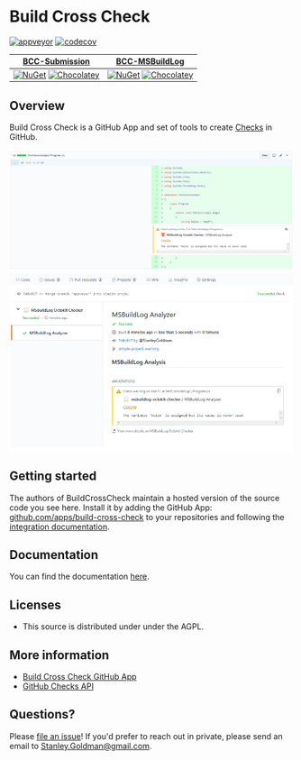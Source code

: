 # Build Cross Check

[![appveyor](https://ci.appveyor.com/api/projects/status/github/justaprogrammer/BuildCrossCheck?svg=true&branch=master)](https://ci.appveyor.com/project/JustAProgrammer/BuildCrossCheck)
[![codecov](https://codecov.io/gh/justaprogrammer/BuildCrossCheck/branch/master/graph/badge.svg)](https://codecov.io/gh/justaprogrammer/BuildCrossCheck)

| [BCC-Submission](http://github.com/justaprogrammer/BCC-Submission) | [BCC-MSBuildLog](http://github.com/justaprogrammer/BCC-MSBuildLog) |
| ---- | ---- |
|  [![NuGet](http://img.shields.io/nuget/v/bcc-submission.svg)](https://www.nuget.org/packages/bcc-submission) [![Chocolatey](https://img.shields.io/chocolatey/v/bcc-submission.svg)](https://chocolatey.org/packages/BCC-Submission) | [![NuGet](http://img.shields.io/nuget/v/bcc-msbuildlog.svg)](https://www.nuget.org/packages/bcc-msbuildlog) [![Chocolatey](https://img.shields.io/chocolatey/v/bcc-msbuildlog.svg)](https://chocolatey.org/packages/BCC-MSBuildLog) |

## Overview
Build Cross Check is a GitHub App and set of tools to create [Checks](https://developer.github.com/v3/checks/) in GitHub.

![img](docs/images/testconsole1-warning-pr-changes.png)
![img](docs/images/testconsole1-warning-pr-check-runs.png)

## Getting started

The authors of BuildCrossCheck maintain a hosted version of the source code you see here.
Install it by adding the GitHub App: [github.com/apps/build-cross-check](https://github.com/apps/build-cross-check) to your repositories and following the [integration documentation](docs/integrating.md). 

## Documentation
You can find the documentation [here](docs/readme.md).

## Licenses
- This source is distributed under under the AGPL.

## More information
- [Build Cross Check GitHub App](https://github.com/apps/build-cross-check)
- [GitHub Checks API](https://developer.github.com/v3/checks/)

## Questions?

Please [file an issue](https://github.com/justaprogrammer/BuildCrossCheck/issues/new/choose)! If you'd prefer to reach out in private, please send an email to Stanley.Goldman@gmail.com.
